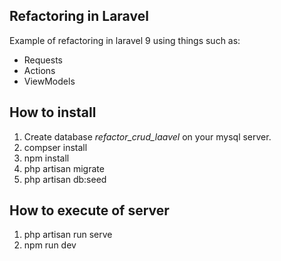 ## Refactoring in Laravel

Example of refactoring in laravel 9 using things such as:
- Requests
- Actions
- ViewModels

## How to install

1. Create database *refactor_crud_laavel* on your mysql server. 
2. compser install
3. npm install
4. php artisan migrate
5. php artisan db:seed

## How to execute of server
1. php artisan run serve
2. npm run dev

